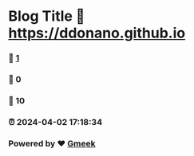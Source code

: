# Blog Title :link: https://ddonano.github.io 
### :page_facing_up: [1](https://ddonano.github.io/tag.html) 
### :speech_balloon: 0 
### :hibiscus: 10 
### :alarm_clock: 2024-04-02 17:18:34 
### Powered by :heart: [Gmeek](https://github.com/Meekdai/Gmeek)
